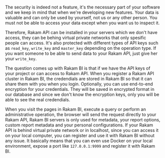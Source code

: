 The security is indeed not a feature, it's the necessary part of your software and we keep in mind that when we're developing new features. Your data is valuable and can only be used by yourself, not us or any other person. You must not be able to access your data except when you want us to inspect it. 

Therefore, Rakam API can be installed in your servers which we don't have access, they can be behing virtual private networks that only spesific people can access. It's also protected with different types of API keys such as `read_key`, `write_key` and `master_key` depending on the operation type. If you want someone to be able to send data to your Rakam API, just give her your `write_key`.

The question comes up with Rakam BI is that if we have the API keys of your project or can access to Rakam API. When you register a Rakam API cluster in Rakam BI, the credendials are stored in Rakam BI so that it can share them with you when you login. Optionally, you can use end-to-end encryption for your credentials. They will be saved in encrypted format in our database and since we don't know the encryption keys, only you will be able to see the real credendials. 

When you visit the pages in Rakam BI, execute a query or perform an administrative operation, the browser will send the request directly to your Rakam API, Rakam BI servers is only used for metadata, your report options, custom report metadata and your personal configurations. If your Rakam API is behind virtual private network or in localhost, since you can access it on your local computer, you can register and use it with Rakam BI without any issue. It basically means that you can even use Docker on your local environment, expose a port like `127.0.0.1:9999` and register it with Rakam BI.
